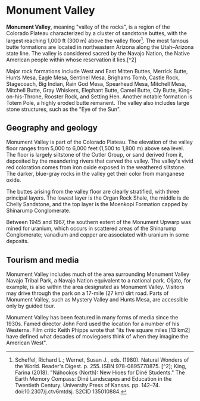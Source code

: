 # Monument Valley

**Monument Valley**, meaning "valley of the rocks", is a region of the Colorado Plateau characterized by a cluster of sandstone buttes, with the largest reaching 1,000 ft (300 m) above the valley floor[^1]. The most famous butte formations are located in northeastern Arizona along the Utah–Arizona state line. The valley is considered sacred by the Navajo Nation, the Native American people within whose reservation it lies.[^2]

Major rock formations include West and East Mitten Buttes, Merrick Butte, Hunts Mesa, Eagle Mesa, Sentinel Mesa, Brighams Tomb, Castle Rock, Stagecoach, Big Indian, Rain God Mesa, Spearhead Mesa, Mitchell Mesa, Mitchell Butte, Gray Whiskers, Elephant Butte, Camel Butte, Cly Butte, King-on-his-Throne, Rooster Rock, and Setting Hen. Another notable formation is Totem Pole, a highly eroded butte remanent. The valley also includes large stone structures, such as the "Eye of the Sun".

## Geography and geology

Monument Valley is part of the Colorado Plateau. The elevation of the valley floor ranges from 5,000 to 6,000 feet (1,500 to 1,800 m) above sea level. The floor is largely siltstone of the Cutler Group, or sand derived from it, deposited by the meandering rivers that carved the valley. The valley's vivid red coloration comes from iron oxide exposed in the weathered siltstone. The darker, blue-gray rocks in the valley get their color from manganese oxide.

The buttes arising from the valley floor are clearly stratified, with three principal layers. The lowest layer is the Organ Rock Shale, the middle is de Chelly Sandstone, and the top layer is the Moenkopi Formation capped by Shinarump Conglomerate. 

Between 1945 and 1967, the southern extent of the Monument Upwarp was mined for uranium, which occurs in scattered areas of the Shinarump Conglomerate; vanadium and copper are associated with uranium in some deposits.

## Tourism and media

Monument Valley includes much of the area surrounding Monument Valley Navajo Tribal Park, a Navajo Nation equivalent to a national park. Oljato, for example, is also within the area designated as Monument Valley.  Visitors may drive through the park on a 17-mile (27 km) dirt road. Parts of Monument Valley, such as Mystery Valley and Hunts Mesa, are accessible only by guided tour.

Monument Valley has been featured in many forms of media since the 1930s. Famed director John Ford used the location for a number of his Westerns. Film critic Keith Phipps wrote that "its five square miles [13 km2] have defined what decades of moviegoers think of when they imagine the American West".

[^1]: Scheffel, Richard L.; Wernet, Susan J., eds. (1980). Natural Wonders of the World. Reader's Digest. p. 255. ISBN 978-0895770875.
[^2]; King, Farina (2018). "Náhookọs (North): New Hioes for Diné Students." The Earth Memory Compass: Diné Landscapes and Education in the Twentieth Century. University Press of Kansas. pp. 142–74. doi:10.2307/j.ctv6mtdsj. S2CID 135010884.